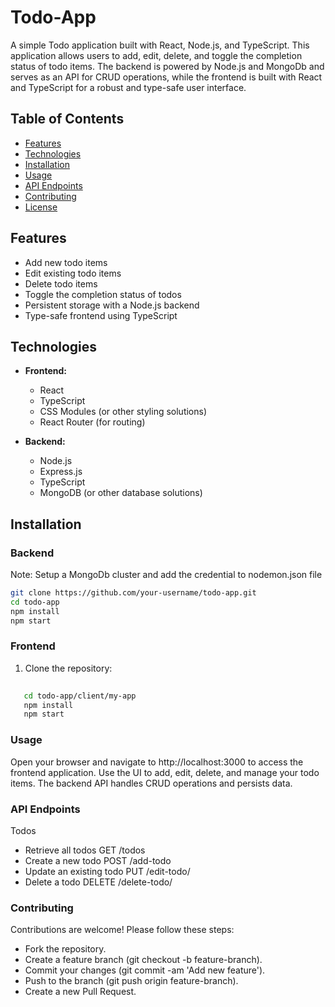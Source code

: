 # Todo-App

A simple Todo application built with React, Node.js, and TypeScript. This application allows users to add, edit, delete, and toggle the completion status of todo items. The backend is powered by Node.js and MongoDb and serves as an API for CRUD operations, while the frontend is built with React and TypeScript for a robust and type-safe user interface.

## Table of Contents

- [Features](#features)
- [Technologies](#technologies)
- [Installation](#installation)
- [Usage](#usage)
- [API Endpoints](#api-endpoints)
- [Contributing](#contributing)
- [License](#license)

## Features

- Add new todo items
- Edit existing todo items
- Delete todo items
- Toggle the completion status of todos
- Persistent storage with a Node.js backend
- Type-safe frontend using TypeScript

## Technologies

- **Frontend:**
  - React
  - TypeScript
  - CSS Modules (or other styling solutions)
  - React Router (for routing)

- **Backend:**
  - Node.js
  - Express.js
  - TypeScript
  - MongoDB (or other database solutions)

## Installation

### Backend 
Note: Setup a MongoDb cluster and add the credential to nodemon.json file
```bash
git clone https://github.com/your-username/todo-app.git
cd todo-app
npm install
npm start
```
### Frontend

1. Clone the repository:
```bash
  
   cd todo-app/client/my-app
   npm install
   npm start
```
### Usage
Open your browser and navigate to http://localhost:3000 to access the frontend application.
Use the UI to add, edit, delete, and manage your todo items.
The backend API handles CRUD operations and persists data.

### API Endpoints
Todos
- Retrieve all todos
GET /todos
- Create a new todo
POST /add-todo 
- Update an existing todo
PUT /edit-todo/
- Delete a todo
DELETE /delete-todo/

### Contributing
Contributions are welcome! Please follow these steps:
- Fork the repository.
- Create a feature branch (git checkout -b feature-branch).
- Commit your changes (git commit -am 'Add new feature').
- Push to the branch (git push origin feature-branch).
- Create a new Pull Request.

   
